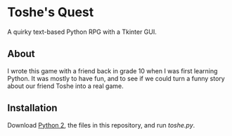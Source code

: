 # Toshe's Quest

A quirky text-based Python RPG with a Tkinter GUI.

## About

I wrote this game with a friend back in grade 10 when I was first learning Python. It was mostly to have fun, and to see if we could turn a funny story about our friend Toshe into a real game.

## Installation

Download [Python 2](https://www.python.org/downloads/release/python-2716/), the files in this repository, and run _toshe.py_.

